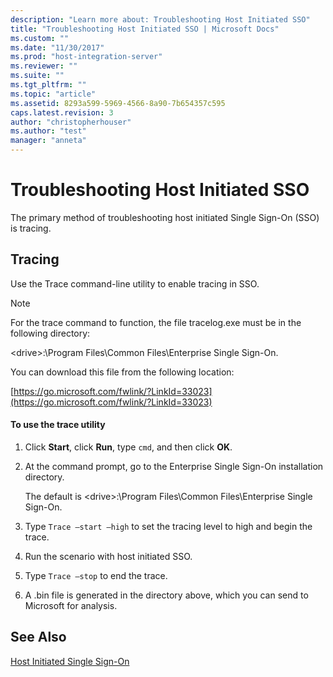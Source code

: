 ```yaml
---
description: "Learn more about: Troubleshooting Host Initiated SSO"
title: "Troubleshooting Host Initiated SSO | Microsoft Docs"
ms.custom: ""
ms.date: "11/30/2017"
ms.prod: "host-integration-server"
ms.reviewer: ""
ms.suite: ""
ms.tgt_pltfrm: ""
ms.topic: "article"
ms.assetid: 8293a599-5969-4566-8a90-7b654357c595
caps.latest.revision: 3
author: "christopherhouser"
ms.author: "test"
manager: "anneta"
---
```

# Troubleshooting Host Initiated SSO
The primary method of troubleshooting host initiated Single Sign-On (SSO) is tracing.

## Tracing
 Use the Trace command-line utility to enable tracing in SSO.

> [!NOTE]
>  For the trace command to function, the file tracelog.exe must be in the following directory:
>
>  \<drive>:\Program Files\Common Files\Enterprise Single Sign-On.
>
>  You can download this file from the following location:
>
>  [https://go.microsoft.com/fwlink/?LinkId=33023](https://go.microsoft.com/fwlink/?LinkId=33023)

#### To use the trace utility

1.  Click **Start**, click **Run**, type `cmd`, and then click **OK**.

2.  At the command prompt, go to the Enterprise Single Sign-On installation directory.

     The default is \<drive>:\Program Files\Common Files\Enterprise Single Sign-On.

3.  Type `Trace –start –high` to set the tracing level to high and begin the trace.

4.  Run the scenario with host initiated SSO.

5.  Type `Trace –stop` to end the trace.

6.  A .bin file is generated in the directory above, which you can send to Microsoft for analysis.

## See Also
 [Host Initiated Single Sign-On](../esso/host-initiated-single-sign-on.md)
